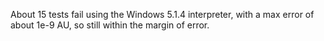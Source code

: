 About 15 tests fail using the Windows 5.1.4 interpreter, with a max error of about 1e-9 AU, so still within the margin of error.